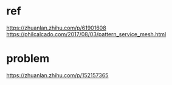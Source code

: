 # ref
https://zhuanlan.zhihu.com/p/61901608
https://philcalcado.com/2017/08/03/pattern_service_mesh.html

# problem
https://zhuanlan.zhihu.com/p/152157365




